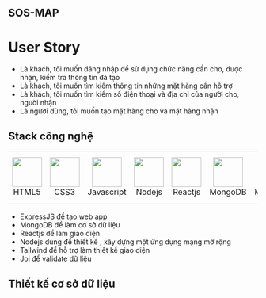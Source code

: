 ## SOS-MAP
# User Story
- Là khách, tôi muốn đăng nhập để sử dụng chức năng cần cho, được nhận, kiểm tra thông tin đã tạo 
- Là khách, tôi muốn tìm kiếm thông tin những mặt hàng cần hỗ trợ
- Là khách, tôi muốn tìm kiếm số điện thoại và địa chỉ của người cho, người nhận
- Là người dùng, tôi muốn tạo mặt hàng cho và mặt hàng nhận
## Stack công nghệ
<table>
  <tr>
    <td align="center" width="160">
          <img src="https://img.shields.io/badge/HTML5-E34F26?style=for-the-badge&logo=html5&logoColor=white" width="60" />
        <br />
        HTML5
    </td>
    <td align="center" width="160">
      <img src="https://img.shields.io/badge/CSS3-1572B6?style=for-the-badge&logo=css3&logoColor=white" width="60" />
        <br />
       CSS3
    </td>
    <td align="center" width="160">
     <img src="https://img.shields.io/badge/JavaScript-323330?style=for-the-badge&logo=javascript&logoColor=F7DF1E" width="60" />
        <br />
        Javascript
    </td>
    <td align="center" width="160">
     <img src="https://img.shields.io/badge/Node.js-339933?style=for-the-badge&logo=nodedotjs&logoColor=white" width="60" />
        <br />
        Nodejs
    </td>
    <td align="center" width="160">
       <img src="https://img.shields.io/badge/React-20232A?style=for-the-badge&logo=react&logoColor=61DAFB" width="60" />
        <br />
       Reactjs
    </td>
    <td align="center" width="160">
       <img src="https://img.shields.io/badge/MongoDB-white?style=for-the-badge&logo=mongodb&logoColor=4EA94B" width="60" />
        <br />
       MongoDB
    </td>
    <td align="center" width="160">
       <img src="https://img.shields.io/badge/MongoDB-white?style=for-the-badge&logo=mongodb&logoColor=4EA94B" width="60" />
        <br />
       MongoDB
    </td>
     <td align="center" width="160">
       <img src="https://img.shields.io/badge/Tailwind_CSS-38B2AC?style=for-the-badge&logo=tailwind-css&logoColor=white" width="60" />
        <br />
       Tailwind CSS
    </td>
  </tr>
  </table>
  
  
- ExpressJS để tạo web app
- MongoDB để làm cơ sở dữ liệu
- Reactjs để làm giao diện
- Nodejs dùng để thiết kế , xây dựng một ứng dụng mạng mở rộng
- Tailwind để hỗ trợ làm thiết kế giao diện 
- Joi để validate dữ liệu
## Thiết kế cơ sở dữ liệu


